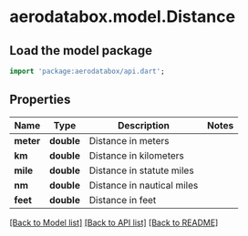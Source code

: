 # aerodatabox.model.Distance

## Load the model package
```dart
import 'package:aerodatabox/api.dart';
```

## Properties
Name | Type | Description | Notes
------------ | ------------- | ------------- | -------------
**meter** | **double** | Distance in meters | 
**km** | **double** | Distance in kilometers | 
**mile** | **double** | Distance in statute miles | 
**nm** | **double** | Distance in nautical miles | 
**feet** | **double** | Distance in feet | 

[[Back to Model list]](../README.md#documentation-for-models) [[Back to API list]](../README.md#documentation-for-api-endpoints) [[Back to README]](../README.md)


